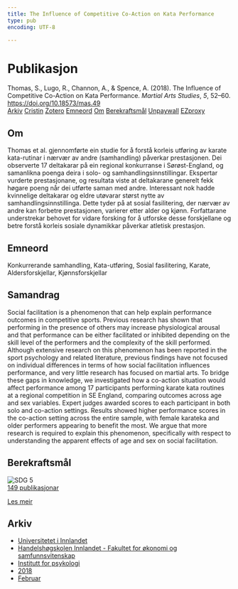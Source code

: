 ```yaml
---
title: The Influence of Competitive Co-Action on Kata Performance
type: pub
encoding: UTF-8

---
```

<h1>Publikasjon</h1>
<article id="csl-bib-container-B4LGYCRG" class="csl-bib-container">
  <div class="csl-bib-body"> <div class="csl-entry">Thomas, S., Lugo, R., Channon, A., &#38; Spence, A. (2018). The Influence of Competitive Co-Action on Kata Performance. <i>Martial Arts Studies</i>, <i>5</i>, 52–60. <a href="https://doi.org/10.18573/mas.49">https://doi.org/10.18573/mas.49</a></div> </div>
  <div class="csl-bib-buttons">
    <a href="#taxonomy-article-B4LGYCRG" alt="archive" class="csl-bib-button">Arkiv</a>
    <a href="https://app.cristin.no/results/show.jsf?id=1564425" alt="Cristin" class="csl-bib-button">Cristin</a>
    <a href="http://zotero.org/groups/5881554/items/B4LGYCRG" alt="Zotero" class="csl-bib-button">Zotero</a>
    <a href="#keywords-article-B4LGYCRG" alt="keywords" class="csl-bib-button">Emneord</a>
    <a href="#about-article-B4LGYCRG" alt="about_pub" class="csl-bib-button">Om</a>
    <a href="#sdg-article-B4LGYCRG" alt="sdg" class="csl-bib-button">Berekraftsmål</a>
    <a href="http://mas.cardiffuniversitypress.org/articles/10.18573/mas.49/galley/55/download/" alt="Unpaywall" class="csl-bib-button">Unpaywall</a>
    <a href="http://mas.cardiffuniversitypress.org/articles/10.18573/mas.49/galley/55/download/" alt="EZproxy" class="csl-bib-button">EZproxy</a>
  </div>
  <div id="csl-bib-meta-container-B4LGYCRG"></div>
</article>
<div id="csl-bib-meta-B4LGYCRG" class="csl-bib-meta">
  <article id="about-article-B4LGYCRG" class="about_pub-article">
    <h1>Om</h1>
    Thomas et al. gjennomførte ein studie for å forstå korleis utføring av karate kata-rutinar i nærvær av andre (samhandling) påverkar prestasjonen. Dei observerte 17 deltakarar på ein regional konkurranse i Sørøst-England, og samanlikna poenga deira i solo- og samhandlingsinnstillingar. Ekspertar vurderte prestasjonane, og resultata viste at deltakarane generelt fekk høgare poeng når dei utførte saman med andre. Interessant nok hadde kvinnelige deltakarar og eldre utøvarar størst nytte av samhandlingsinnstillinga. Dette tyder på at sosial fasilitering, der nærvær av andre kan forbetre prestasjonen, varierer etter alder og kjønn. Forfattarane understrekar behovet for vidare forsking for å utforske desse forskjellane og betre forstå korleis sosiale dynamikkar påverkar atletisk prestasjon.
  </article>
  <article id="keywords-article-B4LGYCRG" class="keywords-article">
    <h1>Emneord</h1>
    Konkurrerande samhandling, Kata-utføring, Sosial fasilitering, Karate, Aldersforskjellar, Kjønnsforskjellar
  </article>
  <article id="abstract-article-B4LGYCRG" class="abstract-article">
    <h1>Samandrag</h1>
    Social facilitation is a phenomenon that can help explain performance outcomes in competitive sports. Previous research has shown that performing in the presence of others may increase physiological arousal and that performance can be either facilitated or inhibited depending on the skill level of the performers and the complexity of the skill performed. Although extensive research on this phenomenon has been reported in the sport psychology and related literature, previous findings have not focused on individual differences in terms of how social facilitation influences performance, and very little research has focused on martial arts. To bridge these gaps in knowledge, we investigated how a co-action situation would affect performance among 17 participants performing karate kata routines at a regional competition in SE England, comparing outcomes across age and sex variables. Expert judges awarded scores to each participant in both solo and co-action settings. Results showed higher performance scores in the co-action setting across the entire sample, with female karateka and older performers appearing to benefit the most. We argue that more research is required to explain this phenomenon, specifically with respect to understanding the apparent effects of age and sex on social facilitation.
  </article>
  <article id="sdg-article-B4LGYCRG" class="sdg-article">
    <h1>Berekraftsmål</h1>
    <div class="sdg-container"><div id="sdg5" class="sdg">
        <img src="{{< params subfolder >}}images/sdg/sdg05_nn.png" class="image" alt="SDG 5">
        <div class="sdg-overlay">
          <a href="/nn/archive/?key=?sdg=5#archive" class="sdg-publication-count"><span>149</span> publikasjonar</a>
          <p><a href="https://fn.no/om-fn/fns-baerekraftsmaal/likestilling-mellom-kjoennene?lang=nno-NO" class="sdg-read-more">Les meir</a></p>
        </div>
      </div></div>
  </article>
  <article id="taxonomy-article-B4LGYCRG" class="taxonomy-article">
    <h1>Arkiv</h1>
    <ul>
      <li>
        <a href="/nn/archive/?key=3DCRN523">Universitetet i Innlandet</a>
      </li>
      <li>
        <a href="/nn/archive/?key=DU8Q9LN9">Handelshøgskolen Innlandet - Fakultet for økonomi og samfunnsvitenskap</a>
      </li>
      <li>
        <a href="/nn/archive/?key=KTD9NXA8">Institutt for psykologi</a>
      </li>
      <li>
        <a href="/nn/archive/?key=EQ5YLBRL">2018</a>
      </li>
      <li>
        <a href="/nn/archive/?key=YPAGYH9Y">Februar</a>
      </li>
    </ul>
  </article>
</div>
